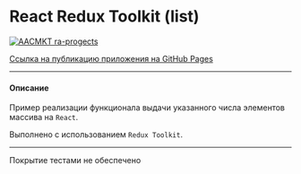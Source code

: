 # React Redux Toolkit (list)

[![AACMKT ra-progects](https://github.com/AACMKT/ra-redux-toolkit_list/actions/workflows/web.yml/badge.svg)](https://github.com/AACMKT/ra-redux-toolkit_list/actions/workflows/web.yml)

[Ссылка на публикацию приложения на GitHub Pages](https://aacmkt.github.io/ra-redux-toolkit_list)

---

#### Описание

Пример реализации функционала выдачи указанного числа элементов массива на `React`.

Выполнено с использованием `Redux Toolkit`.

---
Покрытие тестами не обеспечено
